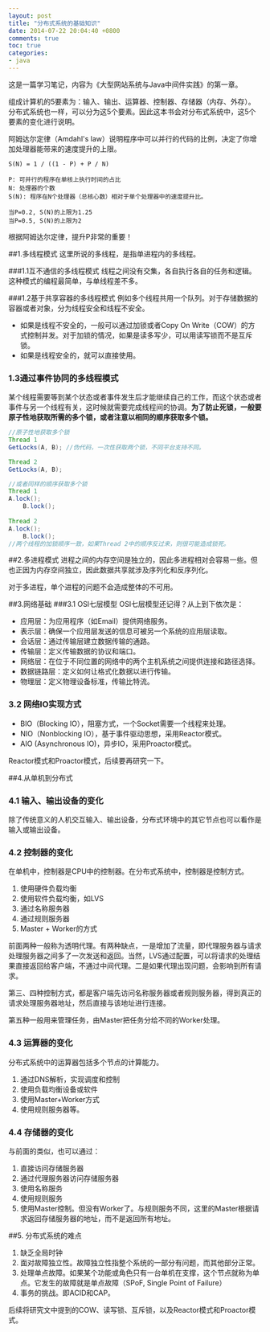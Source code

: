 ```yaml
---
layout: post
title: "分布式系统的基础知识"
date: 2014-07-22 20:04:40 +0800
comments: true
toc: true
categories: 
- java
---
```


这是一篇学习笔记，内容为《大型网站系统与Java中间件实践》的第一章。

组成计算机的5要素为：输入、输出、运算器、控制器、存储器（内存、外存）。分布式系统也一样，可以分为这5个要素。因此这本书会对分布式系统中，这5个要素的变化进行说明。

<!--more-->

阿姆达尔定律（Amdahl's law）说明程序中可以并行的代码的比例，决定了你增加处理器能带来的速度提升的上限。

```
S(N) = 1 / ((1 - P) + P / N)

P: 可并行的程序在单核上执行时间的占比
N: 处理器的个数
S(N): 程序在N个处理器（总核心数）相对于单个处理器中的速度提升比。

当P=0.2, S(N)的上限为1.25
当P=0.5, S(N)的上限为2
```

根据阿姆达尔定律，提升P非常的重要！

##1.多线程模式
这里所说的多线程，是指单进程内的多线程。

###1.1互不通信的多线程模式
线程之间没有交集，各自执行各自的任务和逻辑。这种模式的编程最简单，与单线程差不多。

###1.2基于共享容器的多线程模式
例如多个线程共用一个队列。对于存储数据的容器或者对象，分为线程安全和线程不安全。

* 如果是线程不安全的，一般可以通过加锁或者Copy On Write（COW）的方式控制并发。对于加锁的情况，如果是读多写少，可以用读写锁而不是互斥锁。
* 如果是线程安全的，就可以直接使用。

### 1.3通过事件协同的多线程模式
某个线程需要等到某个状态或者事件发生后才能继续自己的工作，而这个状态或者事件与另一个线程有关，这时候就需要完成线程间的协调。**为了防止死锁，一般要原子性地获取所需的多个锁，或者注意以相同的顺序获取多个锁。**

```java
//原子性地获取多个锁
Thread 1
GetLocks(A, B); //伪代码，一次性获取两个锁，不同平台支持不同。

Thread 2
GetLocks(A, B);

//或者同样的顺序获取多个锁
Thread 1
A.lock();
	B.lock();
	
Thread 2
A.lock();
	B.lock();
//两个线程的加锁顺序一致，如果Thread 2中的顺序反过来，则很可能造成锁死。		


```

##2.多进程模式
进程之间的内存空间是独立的，因此多进程相对会容易一些。但也正因为内存空间独立，因此数据共享就涉及序列化和反序列化。

对于多进程，单个进程的问题不会造成整体的不可用。

##3.网络基础
###3.1 OSI七层模型
OSI七层模型还记得？从上到下依次是：

* 应用层：为应用程序（如Email）提供网络服务。
* 表示层：确保一个应用层发送的信息可被另一个系统的应用层读取。
* 会话层：通过传输层建立数据传输的通路。
* 传输层：定义传输数据的协议和端口。
* 网络层：在位于不同位置的网络中的两个主机系统之间提供连接和路径选择。
* 数据链路层：定义如何让格式化数据以进行传输。
* 物理层：定义物理设备标准，传输比特流。

### 3.2 网络IO实现方式
* BIO（Blocking IO），阻塞方式，一个Socket需要一个线程来处理。
* NIO（Nonblocking IO），基于事件驱动思想，采用Reactor模式。
* AIO (Asynchronous IO)，异步IO，采用Proactor模式。

Reactor模式和Proactor模式，后续要再研究一下。

##4.从单机到分布式
### 4.1 输入、输出设备的变化
除了传统意义的人机交互输入、输出设备，分布式环境中的其它节点也可以看作是输入或输出设备。

### 4.2 控制器的变化
在单机中，控制器是CPU中的控制器。在分布式系统中，控制器是控制方式。

1. 使用硬件负载均衡
2. 使用软件负载均衡，如LVS
3. 通过名称服务器
4. 通过规则服务器
5. Master + Worker的方式

前面两种一般称为透明代理。有两种缺点，一是增加了流量，即代理服务器与请求处理服务器之间多了一次发送和返回。当然，LVS通过配置，可以将请求的处理结果直接返回给客户端，不通过中间代理。二是如果代理出现问题，会影响到所有请求。

第三、四种控制方式，都是客户端先访问名称服务器或者规则服务器，得到真正的请求处理服务器地址，然后直接与该地址进行连接。

第五种一般用来管理任务，由Master把任务分给不同的Worker处理。

### 4.3 运算器的变化
分布式系统中的运算器包括多个节点的计算能力。

1. 通过DNS解析，实现调度和控制
2. 使用负载均衡设备或软件
3. 使用Master+Worker方式
4. 使用规则服务器等。

### 4.4 存储器的变化
与前面的类似，也可以通过：

1. 直接访问存储服务器
2. 通过代理服务器访问存储服务器
3. 使用名称服务
4. 使用规则服务
5. 使用Master控制。但没有Worker了。与规则服务不同，这里的Master根据请求返回存储服务器的地址，而不是返回所有地址。

##5. 分布式系统的难点
1. 缺乏全局时钟
2. 面对故障独立性。故障独立性指整个系统的一部分有问题，而其他部分正常。
3. 处理单点故障。如果某个功能或角色只有一台单机在支撑，这个节点就称为单点。它发生的故障就是单点故障（SPoF, Single Point of Failure）
4. 事务的挑战。即ACID和CAP。

后续将研究文中提到的COW、读写锁、互斥锁，以及Reactor模式和Proactor模式。
